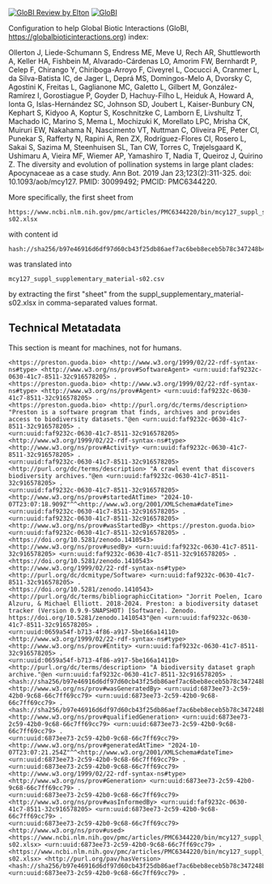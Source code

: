 [![GloBI Review by Elton](../../actions/workflows/review.yml/badge.svg)](../../actions/workflows/review.yml) [![GloBI](https://api.globalbioticinteractions.org/interaction.svg?accordingTo=globi:globalbioticinteractions/pollinators-of-apocynaceae-database&refutes=true&refutes=false)](https://globalbioticinteractions.org/?accordingTo=globi:globalbioticinteractions/pollinators-of-apocynaceae-database)

Configuration to help Global Biotic Interactions (GloBI, https://globalbioticinteractions.org) index: 

Ollerton J, Liede-Schumann S, Endress ME, Meve U, Rech AR, Shuttleworth A, Keller HA, Fishbein M, Alvarado-Cárdenas LO, Amorim FW, Bernhardt P, Celep F, Chirango Y, Chiriboga-Arroyo F, Civeyrel L, Cocucci A, Cranmer L, da Silva-Batista IC, de Jager L, Deprá MS, Domingos-Melo A, Dvorsky C, Agostini K, Freitas L, Gaglianone MC, Galetto L, Gilbert M, González-Ramírez I, Gorostiague P, Goyder D, Hachuy-Filho L, Heiduk A, Howard A, Ionta G, Islas-Hernández SC, Johnson SD, Joubert L, Kaiser-Bunbury CN, Kephart S, Kidyoo A, Koptur S, Koschnitzke C, Lamborn E, Livshultz T, Machado IC, Marino S, Mema L, Mochizuki K, Morellato LPC, Mrisha CK, Muiruri EW, Nakahama N, Nascimento VT, Nuttman C, Oliveira PE, Peter CI, Punekar S, Rafferty N, Rapini A, Ren ZX, Rodríguez-Flores CI, Rosero L, Sakai S, Sazima M, Steenhuisen SL, Tan CW, Torres C, Trøjelsgaard K, Ushimaru A, Vieira MF, Wiemer AP, Yamashiro T, Nadia T, Queiroz J, Quirino Z. The diversity and evolution of pollination systems in large plant clades: Apocynaceae as a case study. Ann Bot. 2019 Jan 23;123(2):311-325. doi: 10.1093/aob/mcy127. PMID: 30099492; PMCID: PMC6344220.

More specifically, the first sheet from 

```
https://www.ncbi.nlm.nih.gov/pmc/articles/PMC6344220/bin/mcy127_suppl_supplementary_material-s02.xlsx
```

 with content id 

```
hash://sha256/b97e46916d6df97d60cb43f25db86aef7ac6beb8eceb5b78c347248b43210f17
```

 was translated into

```
mcy127_suppl_supplementary_material-s02.csv
```

by extracting the first "sheet" from the suppl_supplementary_material-s02.xlsx in comma-separated values format.



## Technical Metatadata

This section is meant for machines, not for humans.

```
<https://preston.guoda.bio> <http://www.w3.org/1999/02/22-rdf-syntax-ns#type> <http://www.w3.org/ns/prov#SoftwareAgent> <urn:uuid:faf9232c-0630-41c7-8511-32c916578205> .
<https://preston.guoda.bio> <http://www.w3.org/1999/02/22-rdf-syntax-ns#type> <http://www.w3.org/ns/prov#Agent> <urn:uuid:faf9232c-0630-41c7-8511-32c916578205> .
<https://preston.guoda.bio> <http://purl.org/dc/terms/description> "Preston is a software program that finds, archives and provides access to biodiversity datasets."@en <urn:uuid:faf9232c-0630-41c7-8511-32c916578205> .
<urn:uuid:faf9232c-0630-41c7-8511-32c916578205> <http://www.w3.org/1999/02/22-rdf-syntax-ns#type> <http://www.w3.org/ns/prov#Activity> <urn:uuid:faf9232c-0630-41c7-8511-32c916578205> .
<urn:uuid:faf9232c-0630-41c7-8511-32c916578205> <http://purl.org/dc/terms/description> "A crawl event that discovers biodiversity archives."@en <urn:uuid:faf9232c-0630-41c7-8511-32c916578205> .
<urn:uuid:faf9232c-0630-41c7-8511-32c916578205> <http://www.w3.org/ns/prov#startedAtTime> "2024-10-07T23:07:18.909Z"^^<http://www.w3.org/2001/XMLSchema#dateTime> <urn:uuid:faf9232c-0630-41c7-8511-32c916578205> .
<urn:uuid:faf9232c-0630-41c7-8511-32c916578205> <http://www.w3.org/ns/prov#wasStartedBy> <https://preston.guoda.bio> <urn:uuid:faf9232c-0630-41c7-8511-32c916578205> .
<https://doi.org/10.5281/zenodo.1410543> <http://www.w3.org/ns/prov#usedBy> <urn:uuid:faf9232c-0630-41c7-8511-32c916578205> <urn:uuid:faf9232c-0630-41c7-8511-32c916578205> .
<https://doi.org/10.5281/zenodo.1410543> <http://www.w3.org/1999/02/22-rdf-syntax-ns#type> <http://purl.org/dc/dcmitype/Software> <urn:uuid:faf9232c-0630-41c7-8511-32c916578205> .
<https://doi.org/10.5281/zenodo.1410543> <http://purl.org/dc/terms/bibliographicCitation> "Jorrit Poelen, Icaro Alzuru, & Michael Elliott. 2018-2024. Preston: a biodiversity dataset tracker (Version 0.9.9-SNAPSHOT) [Software]. Zenodo. https://doi.org/10.5281/zenodo.1410543"@en <urn:uuid:faf9232c-0630-41c7-8511-32c916578205> .
<urn:uuid:0659a54f-b713-4f86-a917-5be166a14110> <http://www.w3.org/1999/02/22-rdf-syntax-ns#type> <http://www.w3.org/ns/prov#Entity> <urn:uuid:faf9232c-0630-41c7-8511-32c916578205> .
<urn:uuid:0659a54f-b713-4f86-a917-5be166a14110> <http://purl.org/dc/terms/description> "A biodiversity dataset graph archive."@en <urn:uuid:faf9232c-0630-41c7-8511-32c916578205> .
<hash://sha256/b97e46916d6df97d60cb43f25db86aef7ac6beb8eceb5b78c347248b43210f17> <http://www.w3.org/ns/prov#wasGeneratedBy> <urn:uuid:6873ee73-2c59-42b0-9c68-66c7ff69cc79> <urn:uuid:6873ee73-2c59-42b0-9c68-66c7ff69cc79> .
<hash://sha256/b97e46916d6df97d60cb43f25db86aef7ac6beb8eceb5b78c347248b43210f17> <http://www.w3.org/ns/prov#qualifiedGeneration> <urn:uuid:6873ee73-2c59-42b0-9c68-66c7ff69cc79> <urn:uuid:6873ee73-2c59-42b0-9c68-66c7ff69cc79> .
<urn:uuid:6873ee73-2c59-42b0-9c68-66c7ff69cc79> <http://www.w3.org/ns/prov#generatedAtTime> "2024-10-07T23:07:21.254Z"^^<http://www.w3.org/2001/XMLSchema#dateTime> <urn:uuid:6873ee73-2c59-42b0-9c68-66c7ff69cc79> .
<urn:uuid:6873ee73-2c59-42b0-9c68-66c7ff69cc79> <http://www.w3.org/1999/02/22-rdf-syntax-ns#type> <http://www.w3.org/ns/prov#Generation> <urn:uuid:6873ee73-2c59-42b0-9c68-66c7ff69cc79> .
<urn:uuid:6873ee73-2c59-42b0-9c68-66c7ff69cc79> <http://www.w3.org/ns/prov#wasInformedBy> <urn:uuid:faf9232c-0630-41c7-8511-32c916578205> <urn:uuid:6873ee73-2c59-42b0-9c68-66c7ff69cc79> .
<urn:uuid:6873ee73-2c59-42b0-9c68-66c7ff69cc79> <http://www.w3.org/ns/prov#used> <https://www.ncbi.nlm.nih.gov/pmc/articles/PMC6344220/bin/mcy127_suppl_supplementary_material-s02.xlsx> <urn:uuid:6873ee73-2c59-42b0-9c68-66c7ff69cc79> .
<https://www.ncbi.nlm.nih.gov/pmc/articles/PMC6344220/bin/mcy127_suppl_supplementary_material-s02.xlsx> <http://purl.org/pav/hasVersion> <hash://sha256/b97e46916d6df97d60cb43f25db86aef7ac6beb8eceb5b78c347248b43210f17> <urn:uuid:6873ee73-2c59-42b0-9c68-66c7ff69cc79> .
```
